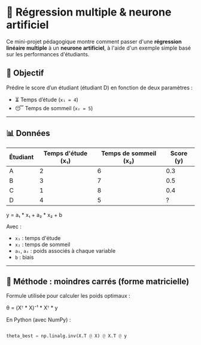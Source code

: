 # 📘 Régression multiple & neurone artificiel

Ce mini-projet pédagogique montre comment passer d'une **régression linéaire multiple** à un **neurone artificiel**, à l'aide d'un exemple simple basé sur les performances d'étudiants.

## 🎯 Objectif

Prédire le score d’un étudiant (étudiant D) en fonction de deux paramètres :

- ⏳ Temps d’étude (`x₁ = 4`)
- 😴 Temps de sommeil (`x₂ = 5`)

---

## 📊 Données

| Étudiant | Temps d'étude (x₁) | Temps de sommeil (x₂) | Score (y) |
| -------- | ------------------ | ---------------------- | --------- |
| A        | 2                  | 6                      | 0.3       |
| B        | 3                  | 7                      | 0.5       |
| C        | 1                  | 8                      | 0.4       |
| D        | 4                  | 5                      | ?         |

y = a₁ * x₁ + a₂ * x₂ + b

Avec :

- `x₁` : temps d'étude  
- `x₂` : temps de sommeil  
- `a₁`, `a₂` : poids associés à chaque variable  
- `b` : biais

---

## 📐 Méthode : moindres carrés (forme matricielle)

Formule utilisée pour calculer les poids optimaux :

θ = (Xᵀ * X)⁻¹ * Xᵀ * y

En Python (avec NumPy) :

```python

theta_best = np.linalg.inv(X.T @ X) @ X.T @ y
























